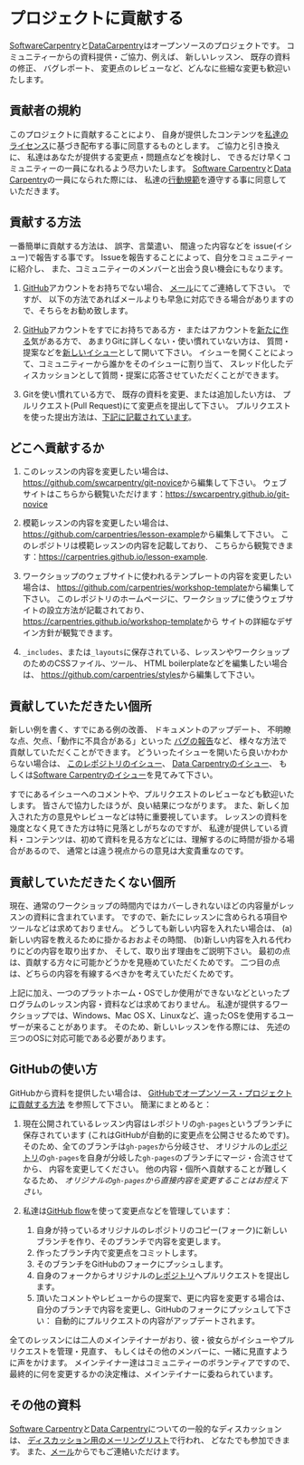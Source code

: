 # プロジェクトに貢献する

[SoftwareCarpentry][swc-site]と[DataCarpentry][dc-site]はオープンソースのプロジェクトです。
コミュニティーからの資料提供・ご協力、例えば、
新しいレッスン、
既存の資料の修正、
バグレポート、
変更点のレビューなど、どんなに些細な変更も歓迎いたします。

## 貢献者の規約

このプロジェクトに貢献することにより、
自身が提供したコンテンツを[私達のライセンス](License.md)に基づき配布する事に同意するものとします。
ご協力と引き換えに、
私達はあなたが提供する変更点・問題点などを検討し、
できるだけ早くコミュニティーの一員になれるよう尽力いたします。
[Software Carpentry][swc-site]と[Data Carpentry][dc-site]の一員になられた際には、
私達の[行動規範](https://docs.carpentries.org/topic_folders/policies/code-of-conduct.html)を遵守する事に同意していただきます。

## 貢献する方法

一番簡単に貢献する方法は、
誤字、言葉遣い、
間違った内容などを
issue(イシュー)で報告する事です。
Issueを報告することによって、自分をコミュニティーに紹介し、
また、コミュニティーのメンバーと出会う良い機会にもなります。

1. [GitHub][github]アカウントをお持ちでない場合、
    [メール][contact]にてご連絡して下さい。
    ですが、
    以下の方法であればメールよりも早急に対応できる場合がありますので、そちらをお勧め致します。

2. [GitHub][github]アカウントをすでにお持ちである方・
    またはアカウントを[新たに作る][github-join]気がある方で、
    あまりGitに詳しくない・使い慣れていない方は、
    質問・提案などを[新しいイシュー][new-issue]として開いて下さい。
    イシューを開くことによって、コミュニティーから誰かをそのイシューに割り当て、
    スレッド化したディスカッションとして質問・提案に応答させていただくことができます。

3. Gitを使い慣れている方で、
    既存の資料を変更、または追加したい方は、
    プルリクエスト(Pull Request)にて変更点を提出して下さい。
    プルリクエストを使った提出方法は、[下記に記載されています](#using-github)。

## どこへ貢献するか

1.  このレッスンの内容を変更したい場合は、
    <https://github.com/swcarpentry/git-novice>から編集して下さい。
    ウェブサイトはこちらから観覧いただけます：<https://swcarpentry.github.io/git-novice>

2.  模範レッスンの内容を変更したい場合は、
    <https://github.com/carpentries/lesson-example>から編集して下さい。
    このレポジトリは模範レッスンの内容を記載しており、
    こちらから観覧できます：<https://carpentries.github.io/lesson-example>.

3.  ワークショップのウェブサイトに使われるテンプレートの内容を変更したい場合は、
    <https://github.com/carpentries/workshop-template>から編集して下さい。
    このレポジトリのホームページに、ワークショップに使うウェブサイトの設立方法が記載されており、
    <https://carpentries.github.io/workshop-template>から
    サイトの詳細なデザイン方針が観覧できます。

4.  `_includes`、または`_layouts`に保存されている、レッスンやワークショップのためのCSSファイル、ツール、
    HTML boilerplateなどを編集したい場合は、
    <https://github.com/carpentries/styles>から編集して下さい。

## 貢献していただきたい個所

新しい例を書く、すでにある例の改善、
ドキュメントのアップデート、
不明瞭な点、欠点、「動作に不具合がある」といった
[バグの報告][new-issue]など、
様々な方法で貢献していただくことができます。
どういったイシューを開いたら良いかわからない場合は、
[このレポジトリのイシュー][issues]、
[Data Carpentryのイシュー][dc-issues]、
もしくは[Software Carpentryのイシュー][swc-issues]を見てみて下さい。

すでにあるイシューへのコメントや、プルリクエストのレビューなども歓迎いたします。
皆さんで協力したほうが、良い結果につながります。
また、新しく加入された方の意見やレビューなどは特に重要視しています。
レッスンの資料を幾度となく見てきた方は特に見落としがちなのですが、
私達が提供している資料・コンテンツは、初めて資料を見る方などには、理解するのに時間が掛かる場合があるので、
通常とは違う視点からの意見は大変貴重なのです。

## 貢献していただきたくない個所

現在、通常のワークショップの時間内ではカバーしきれないほどの内容量がレッスンの資料に含まれています。
ですので、新たにレッスンに含められる項目やツールなどは求めておりません。
どうしても新しい内容を入れたい場合は、
(a)新しい内容を教えるために掛かるおおよその時間、
(b)新しい内容を入れる代わりにどの内容を取り出すか、
そして、取り出す理由をご説明下さい。
最初の点は、貢献する方々に可能かどうかを見極めていただくためです。
二つ目の点は、どちらの内容を有線するべきかを考えていただくためです。

上記に加え、一つのプラットホーム・OSでしか使用ができないなどといったプログラムのレッスン内容・資料などは求めておりません。
私達が提供するワークショップでは、Windows、Mac OS X、Linuxなど、違ったOSを使用するユーザーが来ることがあります。
そのため、新しいレッスンを作る際には、
先述の三つのOSに対応可能である必要があります。

## GitHubの使い方

GitHubから資料を提供したい場合は、
[GitHubでオープンソース・プロジェクトに貢献する方法][how-contribute]
を参照して下さい。
簡潔にまとめると：

1.  現在公開されているレッスン内容はレポジトリの`gh-pages`というブランチに保存されています
    (これはGitHubが自動的に変更点を公開させるためです)。
    そのため、全てのブランチは`gh-pages`から分岐させ、
    オリジナルの[レポジトリ][repo]の`gh-pages`を自身が分岐した`gh-pages`のブランチにマージ・合流させてから、
    内容を変更してください。
    他の内容・個所へ貢献することが難しくなるため、
    *オリジナルの`gh-pages`から直接内容を変更することはお控え下さい。*

2.  私達は[GitHub flow][github-flow]を使って変更点などを管理しています：
    1.  自身が持っているオリジナルのレポジトリのコピー(フォーク)に新しいブランチを作り、そのブランチで内容を変更します。
    2.  作ったブランチ内で変更点をコミットします。
    3.  そのブランチをGitHubのフォークにプッシュします。
    4.  自身のフォークからオリジナルの[レポジトリ][repo]へプルリクエストを提出します。
    5.  頂いたコメントやレビューからの提案で、更に内容を変更する場合は、
        自分のブランチで内容を変更し、GitHubのフォークにプッシュして下さい：
        自動的にプルリクエストの内容がアップデートされます。

全てのレッスンには二人のメインテイナーがおり、彼・彼女らがイシューやプルリクエストを管理・見直す、
もしくはその他のメンバーに、一緒に見直すように声をかけます。
メインテイナー達はコミュニティーのボランティアですので、
最終的に何を変更するかの決定権は、メインテイナーに委ねられています。

## その他の資料

[Software Carpentry][swc-site]と[Data Carpentry][dc-site]についての一般的なディスカッションは、
[ディスカッション用のメーリングリスト][discuss-list]で行われ、
どなたでも参加できます。
また、[メール][contact]からでもご連絡いただけます。

[contact]: mailto:team@carpentries.org
[dc-issues]: https://github.com/issues?q=user%3Adatacarpentry
[dc-lessons]: http://datacarpentry.org/lessons/
[dc-site]: http://datacarpentry.org/
[discuss-list]: https://carpentries.topicbox.com/groups/discuss
[github]: https://github.com
[github-flow]: https://guides.github.com/introduction/flow/
[github-join]: https://github.com/join
[how-contribute]: https://egghead.io/series/how-to-contribute-to-an-open-source-project-on-github
[new-issue]: https://github.com/swcarpentry/git-novice/issues/new
[issues]: https://github.com/swcarpentry/git-novice/issues/
[repo]: https://github.com/swcarpentry/git-novice/
[swc-issues]: https://github.com/issues?q=user%3Aswcarpentry
[swc-lessons]: https://software-carpentry.org/lessons/
[swc-site]: https://software-carpentry.org/

